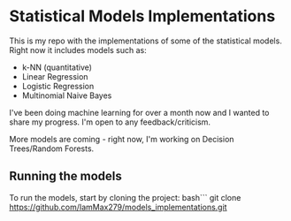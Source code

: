# Statistical Models Implementations #

This is my repo with the implementations of some of the statistical models. Right now it includes models such as:
- k-NN (quantitative)
- Linear Regression
- Logistic Regression
- Multinomial Naive Bayes

I've been doing machine learning for over a month now and I wanted to share my progress. I'm open to any feedback/criticism.

More models are coming - right now, I'm working on Decision Trees/Random Forests.

## Running the models ##
To run the models, start by cloning the project:
bash```
git clone https://github.com/IamMax279/models_implementations.git
```
